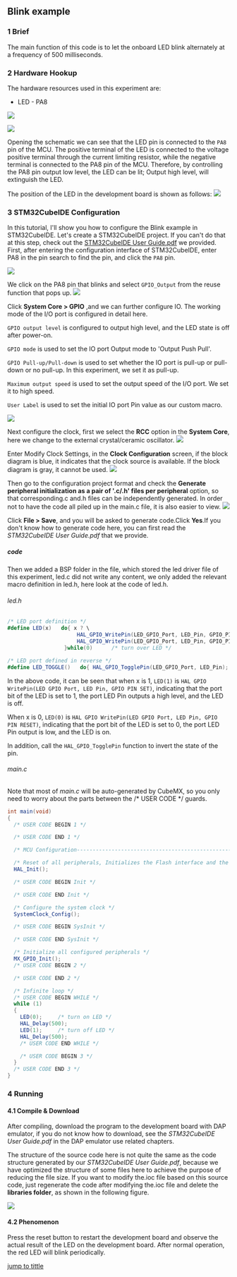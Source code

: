 ## Blink example<a name="catalogue"></a>


### 1 Brief

The main function of this code is to let the onboard LED blink alternately at a frequency of 500 milliseconds.

### 2 Hardware Hookup
The hardware resources used in this experiment are:
+ LED - PA8


![](../../1_docs/3_figures/01_LED/L.png)

![](../../1_docs/3_figures/01_LED/p.png)

Opening the schematic we can see that the LED pin is connected to the ``PA8`` pin of the MCU. The positive terminal of the LED is connected to the voltage positive terminal through the current limiting resistor, while the negative terminal is connected to the PA8 pin of the MCU. Therefore, by controlling the PA8 pin output low level, the LED can be lit; Output high level, will extinguish the LED.

The position of the LED in the development board is shown as follows:
![](../../1_docs/3_figures/01_LED/p1.png)

### 3 STM32CubeIDE Configuration

In this tutorial, I'll show you how to configure the Blink example in STM32CubeIDE. Let's create a STM32CubeIDE project. If you can't do that at this step, check out the [STM32CubeIDE User Guide.pdf](D:/海外资料/海外文档（初步）/STM32CubeIDE使用指南（初步）.docx) we provided. First, after entering the configuration interface of STM32CubeIDE, enter PA8 in the pin search to find the pin, and click the  ``PA8`` pin.

![](../../1_docs/3_figures/01_LED/pa8.png)

We click on the PA8 pin that blinks and select ``GPIO_Output`` from the reuse function that pops up.
![](../../1_docs/3_figures/01_LED/output.png)

Click **System Core > GPIO** ,and we can further configure IO.
The working mode of the I/O port is configured in detail here.

``GPIO output level`` is configured to output high level, and the LED state is off after power-on.

``GPIO mode`` is used to set the IO port Output mode to 'Output Push Pull'.

``GPIO Pull-up/Pull-down`` is used to set whether the IO port is pull-up or pull-down or no pull-up. In this experiment, we set it as pull-up.

``Maximum output speed`` is used to set the output speed of the I/O port. We set it to high speed.

``User Label`` is used to set the initial IO port Pin value as our custom macro.

![](../../1_docs/3_figures/01_LED/i.png)

Next configure the clock, first we select the **RCC** option in the **System Core**, here we change to the external crystal/ceramic oscillator.
![](../../1_docs/3_figures/01_LED/r.png)

Enter Modify Clock Settings, in the **Clock Configuration** screen, if the block diagram is blue, it indicates that the clock source is available. If the block diagram is gray, it cannot be used.
![](../../1_docs/3_figures/01_LED/C.png)

Then go to the configuration project format and check the **Generate peripheral initialization as a pair of '.c/.h' files per peripheral** option, so that corresponding.c and.h files can be independently generated. In order not to have the code all piled up in the main.c file, it is also easier to view.
![](../../1_docs/3_figures/01_LED/PM.png)

Click **File > Save**, and you will be asked to generate code.Click **Yes**.If you don't know how to generate code here, you can first read the *STM32CubeIDE User Guide.pdf* that we provide.
##### code
Then we added a BSP folder in the file, which stored the led driver file of this experiment, led.c did not write any content, we only added the relevant macro definition in led.h, here look at the code of led.h.
###### led.h
```c#
/* LED port definition */
#define LED(x)   do{ x ? \
                      HAL_GPIO_WritePin(LED_GPIO_Port, LED_Pin, GPIO_PIN_SET) : \
                      HAL_GPIO_WritePin(LED_GPIO_Port, LED_Pin, GPIO_PIN_RESET); \
                  }while(0)      /* turn over LED */

/* LED port defined in reverse */
#define LED_TOGGLE()   do{ HAL_GPIO_TogglePin(LED_GPIO_Port, LED_Pin); }while(0) /* turn over LED */
```
In the above code, it can be seen that when x is 1, ``LED(1)`` is ``HAL GPIO WritePin(LED GPIO Port, LED Pin, GPIO PIN SET)``, indicating that the port bit of the LED is set to 1, the port LED Pin outputs a high level, and the LED is off.

When x is 0, ``LED(0)`` is ``HAL GPIO WritePin(LED GPIO Port, LED Pin, GPIO PIN RESET)``, indicating that the port bit of the LED is set to 0, the port LED Pin output is low, and the LED is on.

In addition, call the ``HAL_GPIO_TogglePin`` function to invert the state of the pin.

###### main.c
Note that most of *main.c* will be auto-generated by CubeMX, so you only need to worry about the parts between the /* USER CODE */ guards.
``` c#
int main(void)
{
  /* USER CODE BEGIN 1 */

  /* USER CODE END 1 */

  /* MCU Configuration--------------------------------------------------------*/

  /* Reset of all peripherals, Initializes the Flash interface and the Systick. */
  HAL_Init();

  /* USER CODE BEGIN Init */

  /* USER CODE END Init */

  /* Configure the system clock */
  SystemClock_Config();

  /* USER CODE BEGIN SysInit */

  /* USER CODE END SysInit */

  /* Initialize all configured peripherals */
  MX_GPIO_Init();
  /* USER CODE BEGIN 2 */

  /* USER CODE END 2 */

  /* Infinite loop */
  /* USER CODE BEGIN WHILE */
  while (1)
  {
    LED(0);     /* turn on LED */
    HAL_Delay(500);
    LED(1);     /* turn off LED */
    HAL_Delay(500);
    /* USER CODE END WHILE */

    /* USER CODE BEGIN 3 */
  }
  /* USER CODE END 3 */
}
```
### 4 Running
#### 4.1 Compile & Download
After compiling, download the program to the development board with DAP emulator, if you do not know how to download, see the *STM32CubeIDE User Guide.pdf* in the DAP emulator use related chapters.

The structure of the source code here is not quite the same as the code structure generated by our *STM32CubeIDE User Guide.pdf*, because we have optimized the structure of some files here to achieve the purpose of reducing the file size. If you want to modify the.ioc file based on this source code, just regenerate the code after modifying the.ioc file and delete the **libraries folder**, as shown in the following figure.

![](../../1_docs/3_figures/01_LED/K.png)


#### 4.2 Phenomenon
Press the reset button to restart the development board and observe the actual result of the LED on the development board. After normal operation, the red LED will blink periodically.

[jump to tittle](#catalogue)



